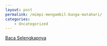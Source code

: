 ```yaml
---
layout: post
permalink: /mimpi-mengambil-bunga-matahari/
categories:
    - Uncategorized
---
```


[Baca Selengkapnya](/03)